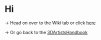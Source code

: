 # Hi
-> Head on over to the Wiki tab or click [here](https://github.com/Epicrex/3DArtistsHandbookHotkeyEdition/wiki)

-> Or go back to the [3DArtistsHandbook](https://github.com/Epicrex/3DArtistsHandbook/wiki)
